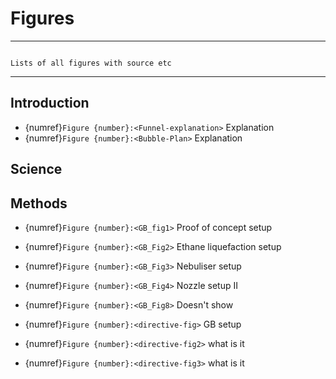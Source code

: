 # Figures

***

```{note}

Lists of all figures with source etc

```

***

## Introduction

- {numref}`Figure {number}:<Funnel-explanation>` Explanation 
- {numref}`Figure {number}:<Bubble-Plan>` Explanation


## Science


## Methods

- {numref}`Figure {number}:<GB_fig1>` Proof of concept setup  
- {numref}`Figure {number}:<GB_Fig2>` Ethane liquefaction setup 
- {numref}`Figure {number}:<GB_Fig3>` Nebuliser setup
- {numref}`Figure {number}:<GB_Fig4>` Nozzle setup II
- {numref}`Figure {number}:<GB_Fig8>` Doesn't show
    
- {numref}`Figure {number}:<directive-fig>` GB setup  
- {numref}`Figure {number}:<directive-fig2>` what is it
- {numref}`Figure {number}:<directive-fig3>` what is it   

